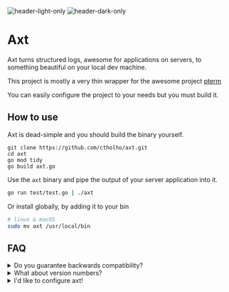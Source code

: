 ![header-light-only](https://github.com/user-attachments/assets/800c7b87-55d1-40f7-9cb4-2ea6f1a32be5#gh-light-mode-only)
![header-dark-only](https://github.com/user-attachments/assets/9d121acb-de3f-4bfb-9a1c-b9bf6ce8063a#gh-dark-mode-only)
# Axt

Axt turns structured logs, awesome for applications on servers, to something
beautiful on your local dev machine.

This project is mostly a very thin wrapper for the awesome project [pterm](github.com/pterm)

You can easily configure the project to your needs but you must build it.

## How to use

Axt is dead-simple and you should build the binary yourself.

```
git clone https://github.com/ctholho/axt.git
cd axt
go mod tidy
go build axt.go
```

Use the `axt` binary and pipe the output of your server application into it.


```bash
go run test/test.go | ./axt
```

Or install globally, by adding it to your bin

```bash
# linux & macOS
sudo mv axt /usr/local/bin
```

## FAQ
<details>
<summary>Do you guarantee backwards compatibility?</summary>
No, because – come on.
</details>

<details>
<summary>What about version numbers?</summary>
No, because – come on.
</details>

<details>
<summary>I'd like to configure axt!</summary>
No, because – come on.
</details>

